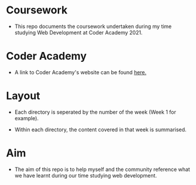 # Coursework

- This repo documents the coursework undertaken during my time studying Web Development at Coder Academy 2021.

# Coder Academy

- A link to Coder Academy's website can be found [here.](https://coderacademy.edu.au/)

# Layout

- Each directory is seperated by the number of the week (Week 1 for example).

- Within each directory, the content covered in that week is summarised. 

# Aim

- The aim of this repo is to help myself and the community reference what we have learnt during our time studying web development.